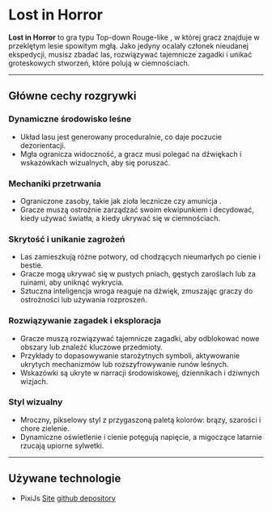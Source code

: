 # Lost in Horror

**Lost in Horror** to gra typu Top-down Rouge-like , w której gracz znajduje w przeklętym lesie spowitym mgłą. Jako jedyny ocalały członek nieudanej ekspedycji, musisz zbadać las, rozwiązywać tajemnicze zagadki i unikać groteskowych stworzeń, które polują w ciemnościach.

---

## Główne cechy rozgrywki

### Dynamiczne środowisko leśne
- Układ lasu jest generowany proceduralnie, co daje poczucie dezorientacji.
- Mgła ogranicza widoczność, a gracz musi polegać na dźwiękach i wskazówkach wizualnych, aby się poruszać.

### Mechaniki przetrwania
- Ograniczone zasoby, takie jak zioła lecznicze czy amunicja .
- Gracze muszą ostrożnie zarządzać swoim ekwipunkiem i decydować, kiedy używać światła, a kiedy ukrywać się w ciemnościach.

### Skrytość i unikanie zagrożeń
- Las zamieszkują różne potwory, od chodzących nieumarłych po cienie i bestie.
- Gracze mogą ukrywać się w pustych pniach, gęstych zaroślach lub za ruinami, aby uniknąć wykrycia.
- Sztuczna inteligencja wroga reaguje na dźwięk, zmuszając graczy do ostrożności lub używania rozproszeń.

### Rozwiązywanie zagadek i eksploracja
- Gracze muszą rozwiązywać tajemnicze zagadki, aby odblokować nowe obszary lub znaleźć kluczowe przedmioty.
- Przykłady to dopasowywanie starożytnych symboli, aktywowanie ukrytych mechanizmów lub rozszyfrowywanie runów leśnych.
- Wskazówki są ukryte w narracji środowiskowej, dziennikach i dziwnych wizjach.

### Styl wizualny
- Mroczny, pikselowy styl z przygaszoną paletą kolorów: brązy, szarości i chore zielenie.
- Dynamiczne oświetlenie i cienie potęgują napięcie, a migoczące latarnie rzucają upiorne sylwetki.

---

## Używane technologie 
- PixiJs [Site](https://pixijs.com) [github depository](https://github.com/pixijs/pixijs)
